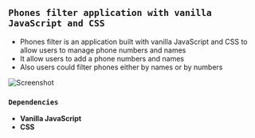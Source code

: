 ## `Phones filter application with vanilla JavaScript and CSS`

- Phones filter is an application built with vanilla JavaScript and CSS to allow users to manage phone numbers and names
- It allow users to add a phone numbers and names
- Also users could filter phones either by names or by numbers

![Screenshot]()

### `Dependencies`

- **Vanilla JavaScript**
- **CSS**
